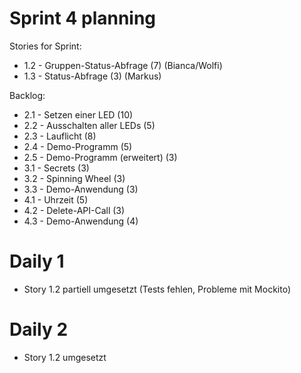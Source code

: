 # Sprint 4 planning

Stories for Sprint:
- 1.2 - Gruppen-Status-Abfrage (7) (Bianca/Wolfi)
- 1.3 - Status-Abfrage (3) (Markus)

Backlog:
- 2.1 - Setzen einer LED (10)
- 2.2 - Ausschalten aller LEDs (5)
- 2.3 - Lauflicht (8)
- 2.4 - Demo-Programm (5)
- 2.5 - Demo-Programm (erweitert) (3)
- 3.1 - Secrets (3)
- 3.2 - Spinning Wheel (3)
- 3.3 - Demo-Anwendung (3)
- 4.1 - Uhrzeit (5)
- 4.2 - Delete-API-Call (3)
- 4.3 - Demo-Anwendung (4)

# Daily 1

- Story 1.2 partiell umgesetzt (Tests fehlen, Probleme mit Mockito)

# Daily 2

- Story 1.2 umgesetzt
